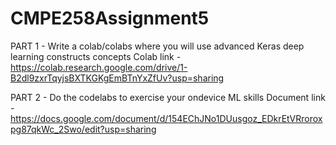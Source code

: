 # CMPE258Assignment5


PART 1 - Write a colab/colabs where you will use advanced Keras deep learning constructs concepts
Colab link - https://colab.research.google.com/drive/1-B2dl9zxrTqyjsBXTKGKgEmBTnYxZfUv?usp=sharing 


PART 2 - Do the codelabs to exercise your ondevice ML skills
Document link - https://docs.google.com/document/d/154EChJNo1DUusgoz_EDkrEtVRroroxpg87qkWc_2Swo/edit?usp=sharing
